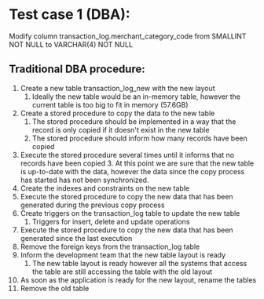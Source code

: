 # Test case 1 (DBA): 

Modify column transaction_log.merchant_category_code from SMALLINT NOT NULL to VARCHAR(4) NOT NULL

## Traditional DBA procedure:

1. Create a new table transaction_log_new with the new layout
   1. Ideally the new table would be an in-memory table, however the current table is too big to fit in memory (57.6GB)
2. Create a stored procedure to copy the data to the new table
   1. The stored procedure should be implemented in a way that the record is only copied if it doesn't exist in the new table
   2. The stored procedure should inform how many records have been copied
3. Execute the stored procedure several times until it informs that no records have been copied
   3. At this point we are sure that the new table is up-to-date with the data, however the data since the copy process has started has not been synchronized.
4. Create the indexes and constraints on the new table
5. Execute the stored procedure to copy the new data that has been generated during the previous copy process
6. Create triggers on the transaction_log table to update the new table
   1. Triggers for insert, delete and update operations
7. Execute the stored procedure to copy the new data that has been generated since the last execution
8. Remove the foreign keys from the transaction_log table
10. Inform the development team that the new table layout is ready
    1. The new table layout is ready however all the systems that access the table are still accessing the table with the old layout
11. As soon as the application is ready for the new layout, rename the tables
12. Remove the old table

